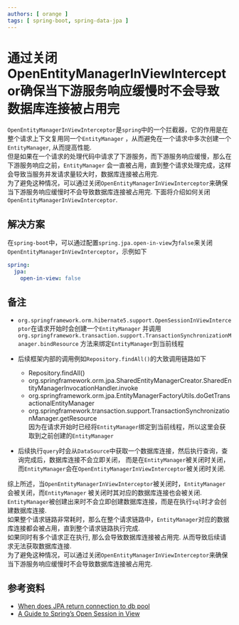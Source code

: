 ```yaml
---
authors: [ orange ]
tags: [ spring-boot, spring-data-jpa ]
---
```


# 通过关闭OpenEntityManagerInViewInterceptor确保当下游服务响应缓慢时不会导致数据库连接被占用完

`OpenEntityManagerInViewInterceptor`是`spring`中的一个拦截器，它的作用是在整个请求上下文复用同一个`EntityManager`
，从而避免在一个请求中多次创建一个`EntityManager`, 从而提高性能.<br/>
但是如果在一个请求的处理代码中请求了下游服务，而下游服务响应缓慢，那么在下游服务响应之前，`EntityManager`
会一直被占用，直到整个请求处理完成，这样会导致当服务并发请求量较大时，数据库连接被占用完.<br/>
为了避免这种情况，可以通过关闭`OpenEntityManagerInViewInterceptor`来确保当下游服务响应缓慢时不会导致数据库连接被占用完.
下面将介绍如何关闭`OpenEntityManagerInViewInterceptor`.<br/>

<!--truncate-->

## 解决方案

在`spring-boot`中，可以通过配置`spring.jpa.open-in-view`为`false`来关闭`OpenEntityManagerInViewInterceptor`，示例如下

```yaml title="application.yml"
spring:
  jpa:
    open-in-view: false
```

## 备注

- `org.springframework.orm.hibernate5.support.OpenSessionInViewInterceptor`在请求开始时会创建一个`EntityManager`
  并调用`org.springframework.transaction.support.TransactionSynchronizationManager.bindResource`
  方法来绑定`EntityManager`到当前线程
- 后续框架内部的调用例如`Repository.findAll()`的大致调用链路如下
    - Repository.findAll()
    - org.springframework.orm.jpa.SharedEntityManagerCreator.SharedEntityManagerInvocationHandler.invoke
    - org.springframework.orm.jpa.EntityManagerFactoryUtils.doGetTransactionalEntityManager
    - org.springframework.transaction.support.TransactionSynchronizationManager.getResource
      <br/>因为在请求开始时已经将`EntityManager`绑定到当前线程，所以这里会获取到之前创建的`EntityManager`

- 后续执行`query`时会从`DataSource`中获取一个数据库连接，然后执行查询，查询完成后，数据库连接不会立即关闭，
  而是在`EntityManager`被关闭时关闭，而`EntityManager`会在`OpenEntityManagerInViewInterceptor`被关闭时关闭.

综上所述，当`OpenEntityManagerInViewInterceptor`被关闭时，`EntityManager`会被关闭，而`EntityManager`
被关闭时其对应的数据库连接也会被关闭.<br/>
`EntityManager`被创建出来时不会立即创建数据库连接，而是在执行`sql`时才会创建数据库连接.<br/>
如果整个请求链路非常耗时，那么在整个请求链路中，`EntityManager`对应的数据库连接都会被占用，直到整个请求链路执行完成.<br/>
如果同时有多个请求正在执行, 那么会导致数据库连接被占用完. 从而导致后续请求无法获取数据库连接.<br/>
为了避免这种情况，可以通过关闭`OpenEntityManagerInViewInterceptor`来确保当下游服务响应缓慢时不会导致数据库连接被占用完.

## 参考资料

- [When does JPA return connection to db pool](https://stackoverflow.com/questions/71140137/when-does-jpa-return-connection-to-db-pool)
- [A Guide to Spring’s Open Session in View](https://www.baeldung.com/spring-open-session-in-view)
